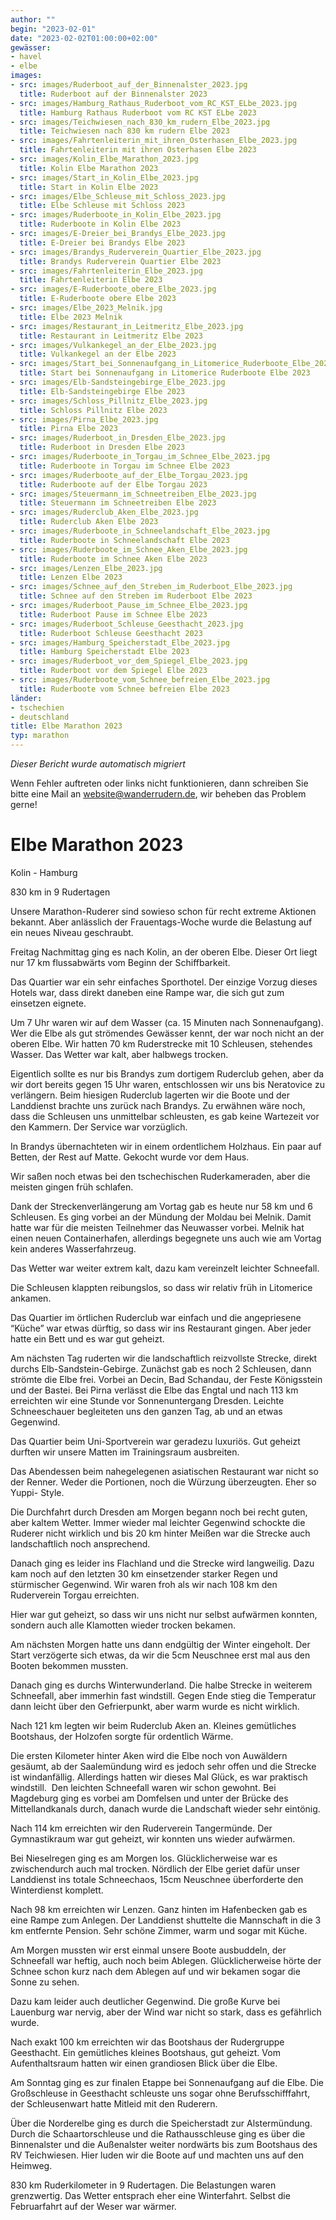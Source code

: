 ```yaml
---
author: ""
begin: "2023-02-01"
date: "2023-02-02T01:00:00+02:00"
gewässer:
- havel
- elbe
images:
- src: images/Ruderboot_auf_der_Binnenalster_2023.jpg
  title: Ruderboot auf der Binnenalster 2023
- src: images/Hamburg_Rathaus_Ruderboot_vom_RC_KST_ELbe_2023.jpg
  title: Hamburg Rathaus Ruderboot vom RC KST ELbe 2023
- src: images/Teichwiesen_nach_830_km_rudern_Elbe_2023.jpg
  title: Teichwiesen nach 830 km rudern Elbe 2023
- src: images/Fahrtenleiterin_mit_ihren_Osterhasen_Elbe_2023.jpg
  title: Fahrtenleiterin mit ihren Osterhasen Elbe 2023
- src: images/Kolin_Elbe_Marathon_2023.jpg
  title: Kolin Elbe Marathon 2023
- src: images/Start_in_Kolin_Elbe_2023.jpg
  title: Start in Kolin Elbe 2023
- src: images/Elbe_Schleuse_mit_Schloss_2023.jpg
  title: Elbe Schleuse mit Schloss 2023
- src: images/Ruderboote_in_Kolin_Elbe_2023.jpg
  title: Ruderboote in Kolin Elbe 2023
- src: images/E-Dreier_bei_Brandys_Elbe_2023.jpg
  title: E-Dreier bei Brandys Elbe 2023
- src: images/Brandys_Ruderverein_Quartier_Elbe_2023.jpg
  title: Brandys Ruderverein Quartier Elbe 2023
- src: images/Fahrtenleiterin_Elbe_2023.jpg
  title: Fahrtenleiterin Elbe 2023
- src: images/E-Ruderboote_obere_Elbe_2023.jpg
  title: E-Ruderboote obere Elbe 2023
- src: images/Elbe_2023_Melnik.jpg
  title: Elbe 2023 Melnik
- src: images/Restaurant_in_Leitmeritz_Elbe_2023.jpg
  title: Restaurant in Leitmeritz Elbe 2023
- src: images/Vulkankegel_an_der_Elbe_2023.jpg
  title: Vulkankegel an der Elbe 2023
- src: images/Start_bei_Sonnenaufgang_in_Litomerice_Ruderboote_Elbe_2023.jpg
  title: Start bei Sonnenaufgang in Litomerice Ruderboote Elbe 2023
- src: images/Elb-Sandsteingebirge_Elbe_2023.jpg
  title: Elb-Sandsteingebirge Elbe 2023
- src: images/Schloss_Pillnitz_Elbe_2023.jpg
  title: Schloss Pillnitz Elbe 2023
- src: images/Pirna_Elbe_2023.jpg
  title: Pirna Elbe 2023
- src: images/Ruderboot_in_Dresden_Elbe_2023.jpg
  title: Ruderboot in Dresden Elbe 2023
- src: images/Ruderboote_in_Torgau_im_Schnee_Elbe_2023.jpg
  title: Ruderboote in Torgau im Schnee Elbe 2023
- src: images/Ruderboote_auf_der_Elbe_Torgau_2023.jpg
  title: Ruderboote auf der Elbe Torgau 2023
- src: images/Steuermann_im_Schneetreiben_Elbe_2023.jpg
  title: Steuermann im Schneetreiben Elbe 2023
- src: images/Ruderclub_Aken_Elbe_2023.jpg
  title: Ruderclub Aken Elbe 2023
- src: images/Ruderboote_in_Schneelandschaft_Elbe_2023.jpg
  title: Ruderboote in Schneelandschaft Elbe 2023
- src: images/Ruderboote_im_Schnee_Aken_Elbe_2023.jpg
  title: Ruderboote im Schnee Aken Elbe 2023
- src: images/Lenzen_Elbe_2023.jpg
  title: Lenzen Elbe 2023
- src: images/Schnee_auf_den_Streben_im_Ruderboot_Elbe_2023.jpg
  title: Schnee auf den Streben im Ruderboot Elbe 2023
- src: images/Ruderboot_Pause_im_Schnee_Elbe_2023.jpg
  title: Ruderboot Pause im Schnee Elbe 2023
- src: images/Ruderboot_Schleuse_Geesthacht_2023.jpg
  title: Ruderboot Schleuse Geesthacht 2023
- src: images/Hamburg_Speicherstadt_Elbe_2023.jpg
  title: Hamburg Speicherstadt Elbe 2023
- src: images/Ruderboot_vor_dem_Spiegel_Elbe_2023.jpg
  title: Ruderboot vor dem Spiegel Elbe 2023
- src: images/Ruderboote_vom_Schnee_befreien_Elbe_2023.jpg
  title: Ruderboote vom Schnee befreien Elbe 2023
länder: 
- tschechien
- deutschland
title: Elbe Marathon 2023
typ: marathon
---
```



*Dieser Bericht wurde automatisch migriert*

Wenn Fehler auftreten oder links nicht funktionieren, dann schreiben Sie bitte eine Mail an website@wanderrudern.de, wir beheben das Problem gerne!



# Elbe Marathon 2023


Kolin - Hamburg

830 km in 9 Rudertagen

Unsere Marathon-Ruderer sind sowieso schon für recht extreme Aktionen bekannt. Aber anlässlich der Frauentags-Woche wurde die Belastung auf ein neues Niveau geschraubt.

Freitag Nachmittag ging es nach Kolin, an der oberen Elbe. Dieser Ort liegt nur 17 km flussabwärts vom Beginn der Schiffbarkeit.

Das Quartier war ein sehr einfaches Sporthotel. Der einzige Vorzug dieses Hotels war, dass direkt daneben eine Rampe war, die sich gut zum einsetzen eignete.

Um 7 Uhr waren wir auf dem Wasser (ca. 15 Minuten nach Sonnenaufgang). Wer die Elbe als gut strömendes Gewässer kennt, der war noch nicht an der oberen Elbe. Wir hatten 70 km Ruderstrecke mit 10 Schleusen, stehendes Wasser. Das Wetter war kalt, aber halbwegs trocken.

Eigentlich sollte es nur bis Brandys zum dortigem Ruderclub gehen, aber da wir dort bereits gegen 15 Uhr waren, entschlossen wir uns bis Neratovice zu verlängern. Beim hiesigen Ruderclub lagerten wir die Boote und der Landdienst brachte uns zurück nach Brandys. Zu erwähnen wäre noch, dass die Schleusen uns unmittelbar schleusten, es gab keine Wartezeit vor den Kammern. Der Service war vorzüglich.

In Brandys übernachteten wir in einem ordentlichem Holzhaus. Ein paar auf Betten, der Rest auf Matte. Gekocht wurde vor dem Haus.

Wir saßen noch etwas bei den tschechischen Ruderkameraden, aber die meisten gingen früh schlafen.

Dank der Streckenverlängerung am Vortag gab es heute nur 58 km und 6 Schleusen. Es ging vorbei an der Mündung der Moldau bei Melnik. Damit hatte war für die meisten Teilnehmer das Neuwasser vorbei. Melnik hat einen neuen Containerhafen, allerdings begegnete uns auch wie am Vortag kein anderes Wasserfahrzeug.

Das Wetter war weiter extrem kalt, dazu kam vereinzelt leichter Schneefall.

Die Schleusen klappten reibungslos, so dass wir relativ früh in Litomerice ankamen.

Das Quartier im örtlichen Ruderclub war einfach und die angepriesene “Küche” war etwas dürftig, so dass wir ins Restaurant gingen. Aber jeder hatte ein Bett und es war gut geheizt.

Am nächsten Tag ruderten wir die landschaftlich reizvollste Strecke, direkt durchs Elb-Sandstein-Gebirge. Zunächst gab es noch 2 Schleusen, dann strömte die Elbe frei. Vorbei an Decin, Bad Schandau, der Feste Königsstein und der Bastei. Bei Pirna verlässt die Elbe das Engtal und nach 113 km erreichten wir eine Stunde vor Sonnenuntergang Dresden. Leichte Schneeschauer begleiteten uns den ganzen Tag, ab und an etwas Gegenwind.

Das Quartier beim Uni-Sportverein war geradezu luxuriös. Gut geheizt durften wir unsere Matten im Trainingsraum ausbreiten.

Das Abendessen beim nahegelegenen asiatischen Restaurant war nicht so der Renner. Weder die Portionen, noch die Würzung überzeugten. Eher so Yuppi- Style.

Die Durchfahrt durch Dresden am Morgen begann noch bei recht guten, aber kaltem Wetter. Immer wieder mal leichter Gegenwind schockte die Ruderer nicht wirklich und bis 20 km hinter Meißen war die Strecke auch landschaftlich noch ansprechend.

Danach ging es leider ins Flachland und die Strecke wird langweilig. Dazu kam noch auf den letzten 30 km einsetzender starker Regen und stürmischer Gegenwind. Wir waren froh als wir nach 108 km den Ruderverein Torgau erreichten.

Hier war gut geheizt, so dass wir uns nicht nur selbst aufwärmen konnten, sondern auch alle Klamotten wieder trocken bekamen.

Am nächsten Morgen hatte uns dann endgültig der Winter eingeholt. Der Start verzögerte sich etwas, da wir die 5cm Neuschnee erst mal aus den Booten bekommen mussten.

Danach ging es durchs Winterwunderland. Die halbe Strecke in weiterem Schneefall, aber immerhin fast windstill. Gegen Ende stieg die Temperatur dann leicht über den Gefrierpunkt, aber warm wurde es nicht wirklich.

Nach 121 km legten wir beim Ruderclub Aken an. Kleines gemütliches Bootshaus, der Holzofen sorgte für ordentlich Wärme.

Die ersten Kilometer hinter Aken wird die Elbe noch von Auwäldern gesäumt, ab der Saalemündung wird es jedoch sehr offen und die Strecke ist windanfällig. Allerdings hatten wir dieses Mal Glück, es war praktisch windstill.  Den leichten Schneefall waren wir schon gewohnt. Bei Magdeburg ging es vorbei am Domfelsen und unter der Brücke des Mittellandkanals durch, danach wurde die Landschaft wieder sehr eintönig.

Nach 114 km erreichten wir den Ruderverein Tangermünde. Der Gymnastikraum war gut geheizt, wir konnten uns wieder aufwärmen.

Bei Nieselregen ging es am Morgen los. Glücklicherweise war es zwischendurch auch mal trocken. Nördlich der Elbe geriet dafür unser Landdienst ins totale Schneechaos, 15cm Neuschnee überforderte den Winterdienst komplett.

Nach 98 km erreichten wir Lenzen. Ganz hinten im Hafenbecken gab es eine Rampe zum Anlegen. Der Landdienst shuttelte die Mannschaft in die 3 km entfernte Pension. Sehr schöne Zimmer, warm und sogar mit Küche.

Am Morgen mussten wir erst einmal unsere Boote ausbuddeln, der Schneefall war heftig, auch noch beim Ablegen. Glücklicherweise hörte der Schnee schon kurz nach dem Ablegen auf und wir bekamen sogar die Sonne zu sehen.

Dazu kam leider auch deutlicher Gegenwind. Die große Kurve bei Lauenburg war nervig, aber der Wind war nicht so stark, dass es gefährlich wurde.

Nach exakt 100 km erreichten wir das Bootshaus der Rudergruppe Geesthacht. Ein gemütliches kleines Bootshaus, gut geheizt. Vom Aufenthaltsraum hatten wir einen grandiosen Blick über die Elbe.

Am Sonntag ging es zur finalen Etappe bei Sonnenaufgang auf die Elbe. Die Großschleuse in Geesthacht schleuste uns sogar ohne Berufsschifffahrt, der Schleusenwart hatte Mitleid mit den Ruderern.

Über die Norderelbe ging es durch die Speicherstadt zur Alstermündung. Durch die Schaartorschleuse und die Rathausschleuse ging es über die Binnenalster und die Außenalster weiter nordwärts bis zum Bootshaus des RV Teichwiesen. Hier luden wir die Boote auf und machten uns auf den Heimweg.

830 km Ruderkilometer in 9 Rudertagen. Die Belastungen waren grenzwertig. Das Wetter entsprach eher eine Winterfahrt. Selbst die Februarfahrt auf der Weser war wärmer.
